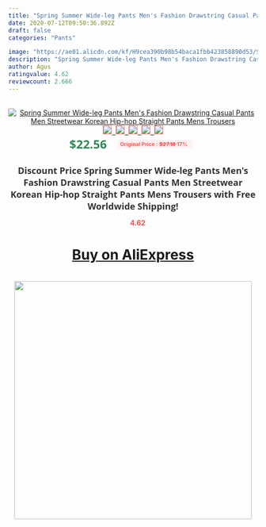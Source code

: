 ```yaml
---
title: "Spring Summer Wide-leg Pants Men's Fashion Drawstring Casual Pants Men Streetwear Korean Hip-hop Straight Pants Mens Trousers"
date: 2020-07-12T09:50:36.892Z
draft: false
categories: "Pants"

image: "https://ae01.alicdn.com/kf/H9cea390b98b54baca1fbb423858890d53/Spring-Summer-Wide-leg-Pants-Men-s-Fashion-Drawstring-Casual-Pants-Men-Streetwear-Korean-Hip-hop.jpg"
description: "Spring Summer Wide-leg Pants Men's Fashion Drawstring Casual Pants Men Streetwear Korean Hip-hop Straight Pants Mens Trousers"
author: Agus
ratingvalue: 4.62
reviewcount: 2.666
---
```

<br>
<div style="text-align: center;">
<a href="https://s.click.aliexpress.com/e/_AACoYH" target="_blank" rel="nofollow noopener noreferrer"><img alt="Spring Summer Wide-leg Pants Men's Fashion Drawstring Casual Pants Men Streetwear Korean Hip-hop Straight Pants Mens Trousers" class="magnifier-image" src="https://ae01.alicdn.com/kf/H9cea390b98b54baca1fbb423858890d53/Spring-Summer-Wide-leg-Pants-Men-s-Fashion-Drawstring-Casual-Pants-Men-Streetwear-Korean-Hip-hop.jpg_640x640.jpg">
<br>
<img style="border:1px solid salmon" src="https://ae01.alicdn.com/kf/H9cea390b98b54baca1fbb423858890d53/Spring-Summer-Wide-leg-Pants-Men-s-Fashion-Drawstring-Casual-Pants-Men-Streetwear-Korean-Hip-hop.jpg_120x120.jpg">&nbsp;&nbsp;<img style="border:1px solid salmon" src="https://ae01.alicdn.com/kf/Hb0d74a30b8fa446a9b99a55dd85d9e5c2/Spring-Summer-Wide-leg-Pants-Men-s-Fashion-Drawstring-Casual-Pants-Men-Streetwear-Korean-Hip-hop.jpg_120x120.jpg">&nbsp;&nbsp;<img style="border:1px solid salmon" src="https://ae01.alicdn.com/kf/Hbb43fedf44fd478c9f293561b59bdf185/Spring-Summer-Wide-leg-Pants-Men-s-Fashion-Drawstring-Casual-Pants-Men-Streetwear-Korean-Hip-hop.jpg_120x120.jpg">&nbsp;&nbsp;<img style="border:1px solid salmon" src="https://ae01.alicdn.com/kf/H0ec90357548c4b04a6255e7db6439059g/Spring-Summer-Wide-leg-Pants-Men-s-Fashion-Drawstring-Casual-Pants-Men-Streetwear-Korean-Hip-hop.jpg_120x120.jpg">&nbsp;&nbsp;<img style="border:1px solid salmon" src="https://ae01.alicdn.com/kf/Hf1025e5f17e245e382a0cb725b47114eu/Spring-Summer-Wide-leg-Pants-Men-s-Fashion-Drawstring-Casual-Pants-Men-Streetwear-Korean-Hip-hop.jpg_120x120.jpg"></a></div><br0>
<div style="text-align: center;"><span style="background-color: white; border: 0px; box-sizing: border-box; color: seagreen; display: inline-block; font-family: &quot;open sans&quot; , &quot;arial&quot; , &quot;helvetica&quot; , sans-serif , &quot;heiti&quot;; font-size: 24px; font-stretch: inherit; font-weight: 700; line-height: inherit; margin: 0px 10px 0px 0px; padding: 0px; vertical-align: middle;">$22.56 </span>
<span style="background: rgb(255 , 241 , 241); border-radius: 3px; border: 0px; box-sizing: border-box; color: #ff4747; display: inline-block; font-family: inherit; font-size: 12px; font-stretch: inherit; font-style: inherit; font-variant: inherit; font-weight: 600; line-height: inherit; margin: 0px; padding: 2px 5px; transform: scale(0.9); vertical-align: middle;">Original Price : <b style="text-decoration: line-through;">$27.18 </b> 17%&nbsp;&nbsp;</span></div>
<h1 style="color: #333333; display: inline-block; font-family: &quot;open sans&quot; , &quot;arial&quot; , &quot;helvetica&quot; , sans-serif , &quot;heiti&quot;; font-size: 18px; font-stretch: inherit; font-weight: 700; text-align: center;">Discount Price Spring Summer Wide-leg Pants Men's Fashion Drawstring Casual Pants Men Streetwear Korean Hip-hop Straight Pants Mens Trousers with Free Worldwide Shipping!</h1>
<div style="color: #ff4747; text-align: center;">
<img src="https://4.bp.blogspot.com/-M0ZcTcb-5uY/XleCXlxnR4I/AAAAAAAAAEc/OrjgMkXV1oMQFaCRZj5HQwOCBcu3w1FegCPcBGAYYCw/s1600/star.png" style="height: 15px;">&nbsp;<b>4.62</b></div>
<div class="button_cont" align="center"><a class="buynow_a" href="https://s.click.aliexpress.com/e/_AACoYH" target="_blank" rel="nofollow noopener noreferrer"><H1>Buy on AliExpress</H1></a></div><br>
<div class="separator" style="clear: both; text-align: center;">
<img src="https://lh3.googleusercontent.com/-pTy5HemUv9M/XlePHvY0dAI/AAAAAAAAAE4/0nX5iRUoIWY8eMW9Dpxeirr157OZliDIgCLcBGAsYHQ/s1600/badge.gif" width="480">
</div>
